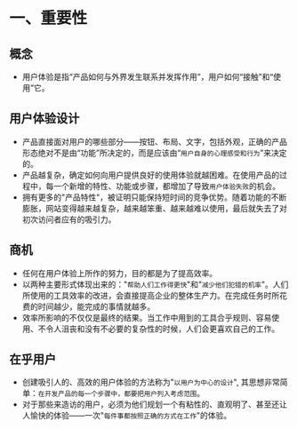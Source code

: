 # 一、重要性

## 概念
- 用户体验是指“产品如何与外界发生联系并发挥作用”，用户如何“接触”和“使用”它。

## 用户体验设计
- 产品直接面对用户的哪些部分——按钮、布局、文字，包括外观，正确的产品形态绝对不是由“功能”所决定的，而是应该由“`用户自身的心理感受和行为`”来决定的。
- 产品越复杂，确定如何向用户提供良好的使用体验就越困难。在使用产品的过程中，每一个新增的特性、功能或步骤，都增加了导致`用户体验失败`的机会。
- 拥有更多的"产品特性"，被证明只能保持短时间的竞争优势。随着功能的不断膨胀，网站变得越来越复杂，越来越笨重、越来越难以使用，最后就失去了对初次访问者应有的吸引力。

## 商机
- 任何在用户体验上所作的努力，目的都是为了提高效率。
- 以两种主要形式体现出来的："`帮助人们工作得更快`"和"`减少他们犯错的机率`"。人们所使用的工具效率的改进，会直接提高企业的整体生产力。在完成任务时所花费的时间越少，能完成的事情就越多。
- 效率所影响的不仅仅是最终的结果。当工作中用到的工具合乎规则、容易使用、不令人沮丧和没有不必要的复杂性的时候，人们会更喜欢自己的工作。

## 在乎用户
- 创建吸引人的、高效的用户体验的方法称为"`以用户为中心的设计`", 其思想非常简单：`在开发产品的每一个步骤中，都要把用户列入考虑范围`。
- 对于那些来造访的用户，必须为他们规划一个有粘性的、直观明了、甚至还让人愉快的体验——一次"`每件事都按照正确的方式在工作`"的体验。
